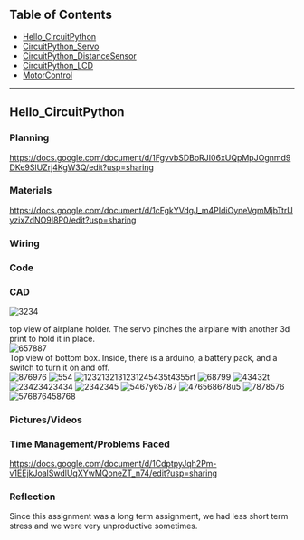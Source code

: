 ## Table of Contents
* [Hello_CircuitPython](#Hello_CircuitPython)
* [CircuitPython_Servo](#CircuitPython_Servo)
* [CircuitPython_DistanceSensor](#CircuitPython_DistanceSensor)
* [CircuitPython_LCD](#CircuitPython_LCD)
* [MotorControl](#MotorControl)
---
## Hello_CircuitPython

### Planning
https://docs.google.com/document/d/1FgvvbSDBoRJI06xUQpMpJOgnmd9DKe9SlUZrj4KgW3Q/edit?usp=sharing
### Materials
https://docs.google.com/document/d/1cFgkYVdgJ_m4PIdiOyneVgmMjbTtrUyzixZdNO9I8P0/edit?usp=sharing
### Wiring 

### Code 

### CAD
![3234](https://user-images.githubusercontent.com/112961430/222746515-05ee210f-e042-45a0-9256-c03e15a3c6b3.PNG)<figcaption>top view of airplane holder. The servo pinches the airplane with another 3d print to hold it in place. </figcaption>
![657887](https://user-images.githubusercontent.com/112961430/222463198-fb8b333b-57bc-4cdf-a789-d397bb074a45.PNG)<figcaption>Top view of bottom box. Inside, there is a arduino, a battery pack, and a switch to turn it on and off. </figcaption>
![876976](https://user-images.githubusercontent.com/112961430/222463201-f148bd1c-36ce-49c3-8d6c-6265588da07b.PNG)
![554](https://user-images.githubusercontent.com/112961430/222463202-5bcd57bd-71c9-4dd1-bbce-8b922d0357a9.PNG)
![1232132131231245435t4355rt](https://user-images.githubusercontent.com/112961430/222463204-1b2e2286-ba9e-44f2-b01a-da15168b5c7c.PNG)
![68799](https://user-images.githubusercontent.com/112961430/222463205-62a55634-0c3e-42bd-a480-79c61538a5ad.PNG)
![43432t](https://user-images.githubusercontent.com/112961430/222463206-11517aca-bd37-45bf-a0e9-e25133470c9a.PNG)
![23423423434](https://user-images.githubusercontent.com/112961430/222463208-98fe985c-a12d-4681-823b-539941324d4d.PNG)
![2342345](https://user-images.githubusercontent.com/112961430/222463209-a2ff7266-5d67-4487-8ef0-0efa0e2df4bb.PNG)
![5467y65787](https://user-images.githubusercontent.com/112961430/222463210-8f6b1764-72b2-4b78-ad56-8fe2889d4983.PNG)
![476568678u5](https://user-images.githubusercontent.com/112961430/222463212-07f4f318-cc37-4857-b024-f5ae15bf86a8.PNG)
![7878576](https://user-images.githubusercontent.com/112961430/222463214-2cb44a72-bcf5-4f42-a433-8850f2a95108.PNG)
![576876458768](https://user-images.githubusercontent.com/112961430/222464003-c75e0335-87b6-447d-b7e4-5377f38e15f6.PNG)

### Pictures/Videos

### Time Management/Problems Faced
https://docs.google.com/document/d/1CdptpyJqh2Pm-v1EEjkJoalSwdlUqXYwMQoneZT_n74/edit?usp=sharing

### Reflection
Since this assignment was a long term assignment, we had less short term stress and we were very unproductive sometimes. 

